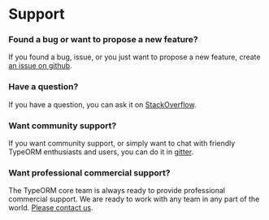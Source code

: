 # Support

### Found a bug or want to propose a new feature?

If you found a bug, issue, or you just want to propose a new feature, create [an issue on github](https://github.com/typeorm/typeorm/issues).

### Have a question?

If you have a question, you can ask it on [StackOverflow](https://stackoverflow.com/questions/tagged/typeorm).

### Want community support?

If you want community support, or simply want to chat with friendly TypeORM enthusiasts and users, you can do it in [gitter](https://gitter.im/typeorm/typeorm).

### Want professional commercial support?

The TypeORM core team is always ready to provide professional commercial support.
We are ready to work with any team in any part of the world.
[Please contact us](mailto:support@typeorm.io).
